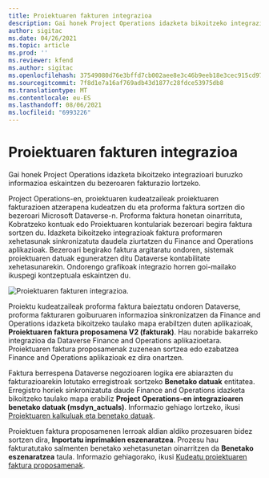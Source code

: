 ```yaml
---
title: Proiektuaren fakturen integrazioa
description: Gai honek Project Operations idazketa bikoitzeko integrazioari buruzko informazioa eskaintzen du bezeroaren fakturazio lortzeko.
author: sigitac
ms.date: 04/26/2021
ms.topic: article
ms.prod: ''
ms.reviewer: kfend
ms.author: sigitac
ms.openlocfilehash: 37549080d76e3bffd7cb002aee8e3c46b9eeb18e3cec915cd971881b69747534
ms.sourcegitcommit: 7f8d1e7a16af769adb43d1877c28fdce53975db8
ms.translationtype: MT
ms.contentlocale: eu-ES
ms.lasthandoff: 08/06/2021
ms.locfileid: "6993226"
---
```

# <a name="project-invoice-integration"></a>Proiektuaren fakturen integrazioa

Gai honek Project Operations idazketa bikoitzeko integrazioari buruzko informazioa eskaintzen du bezeroaren fakturazio lortzeko.

Project Operations-en, proiektuaren kudeatzaileak proiektuaren fakturazioen atzerapena kudeatzen du eta proforma faktura sortzen dio bezeroari Microsoft Dataverse-n. Proforma faktura honetan oinarrituta, Kobratzeko kontuak edo Proiektuaren kontulariak bezeroari begira faktura sortzen du. Idazketa bikoitzeko integrazioak faktura proformaren xehetasunak sinkronizatuta daudela ziurtatzen du Finance and Operations aplikazioak. Bezeroari begirako faktura argitaratu ondoren, sistemak proiektuaren datuak eguneratzen ditu Dataverse kontabilitate xehetasunarekin. Ondorengo grafikoak integrazio horren goi-mailako ikuspegi kontzeptuala eskaintzen du.

   ![Proiektuaren fakturen integrazioa.](./media/DW5Invoicing.png)

Proiektu kudeatzaileak proforma faktura baieztatu ondoren Dataverse, proforma fakturaren goiburuaren informazioa sinkronizatzen da Finance and Operations idazketa bikoitzeko taulako mapa erabiltzen duten aplikazioak, **Proiektuaren faktura proposamena V2 (fakturak)**. Hau norabide bakarreko integrazioa da Dataverse Finance and Operations aplikazioetara. Proiektuaren faktura proposamenak zuzenean sortzea edo ezabatzea Finance and Operations aplikazioak ez dira onartzen.

Faktura berrespena Dataverse negozioaren logika ere abiarazten du fakturazioarekin lotutako erregistroak sortzeko **Benetako datuak** entitatea. Erregistro horiek sinkronizatuta daude Finance and Operations idazketa bikoitzeko taulako mapa erabiliz **Project Operations-en integrazioaren benetako datuak (msdyn\_actuals)**. Informazio gehiago lortzeko, ikusi [Proiektuaren kalkuluak eta benetako datuak](resource-dual-write-estimates-actuals.md). 

Proiektuen faktura proposamenen lerroak aldian aldiko prozesuaren bidez sortzen dira, **Inportatu inprimakien eszenaratzea**. Prozesu hau fakturatutako salmenten benetako xehetasunetan oinarritzen da **Benetako eszenaratzea** taula. Informazio gehiagorako, ikusi [Kudeatu proiektuaren faktura proposamenak](../invoicing/format-update-project-invoice-proposals.md#create-project-invoice-proposals). 
